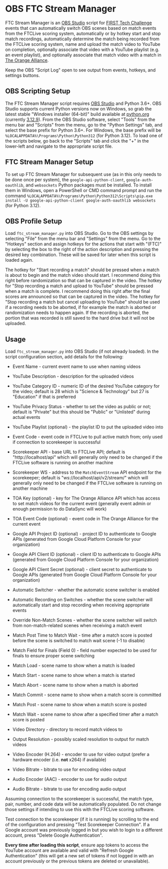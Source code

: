 # OBS FTC Stream Manager

FTC Stream Manager is an [OBS Studio](https://obsproject.com/) script for [FIRST Tech Challenge](https://www.firstinspires.org/robotics/ftc) events that can automatically switch OBS scenes based on match events from the FTCLive scoring system, automatically or by hotkey start and stop match recordings, automatically determine the match being recorded from the FTCLive scoring system, name and upload the match video to YouTube on completion, optionally associate that video with a YouTube playlist (e.g. an event playlist), and optionally associate that match video with a match in [The Orange Alliance](https://theorangealliance.org/).

Keep the OBS "Script Log" open to see output from events, hotkeys, and settings buttons.


## OBS Scripting Setup

The FTC Stream Manager script requires [OBS Studio](https://obsproject.com/) and Python 3.6+. OBS Studio supports current Python versions now on Windows, so grab the latest stable "Windows installer (64-bit)" build available at [python.org](https://www.python.org/downloads/windows/) (currently [3.12.9](https://www.python.org/ftp/python/3.12.9/python-3.12.9-amd64.exe)). From the OBS Studio software, select "Tools" from the menu bar and "Scripts" from the menu, go to the "Python Settings" tab, and select the base prefix for Python 3.6+. For Windows, the base prefix will be `%LOCALAPPDATA%\Programs\Python\Python312` (for Python 3.12). To load one of the scripts below, go back to the "Scripts" tab and click the "+" in the lower-left and navigate to the appropriate script file.


## FTC Stream Manager Setup

To set up FTC Stream Manager for subsequent use (as in this only needs to be done once per system), the `google-api-python-client`, `google-auth-oauthlib`, and `websockets` Python packages must be installed. To install them in Windows, open a PowerShell or CMD command prompt and run the command `%LOCALAPPDATA%\Programs\Python\Python312\Scripts\pip.exe install -U google-api-python-client google-auth-oauthlib websockets` (for Python 3.12).


## OBS Profile Setup

Load `ftc_stream_manager.py` into OBS Studio. Go to the OBS settings by selecting "File" from the menu bar and "Settings" from the menu. Go to the "Hotkeys" section and assign hotkeys for the actions that start with "(FTC)" by selecting the box to the right of the action description and pressing the desired key combination. These will be saved for later when this script is loaded again.

The hotkey for "Start recording a match" should be pressed when a match is about to begin and the match video should start. I recommend doing this right before randomization so that can be captured in the video. The hotkey for "Stop recording a match and upload to YouTube" should be pressed when a match is complete. I recommend doing this right after the final scores are announced so that can be captured in the video. The hotkey for "Stop recording a match but cancel uploading to YouTube" should be used if a recording needs to be aborted, if for example the match is aborted or randomization needs to happen again. If the recording is aborted, the portion that was recorded is still saved to the hard drive but it will not be uploaded.


## Usage

Load `ftc_stream_manager.py` into OBS Studio (if not already loaded). In the script configuration section, add details for the following:

* Event Name - current event name to use when naming videos
* YouTube Description - description for the uploaded videos
* YouTube Category ID - numeric ID of the desired YouTube category for the video; default is 28 which is "Science & Technology" but 27 is "Education" if that is preferred
* YouTube Privacy Status - whether to set the video as public or not; default is "Private" but this should be "Public" or "Unlisted" during actual events
* YouTube Playlist (optional) - the playlist ID to put the uploaded video into

* Event Code - event code in FTCLive to pull active match from; only used if connection to scorekeeper is successful
* Scorekeeper API - base URL to FTCLive API; default is "http://localhost/api" which will generally only need to be changed if the FTCLive software is running on another machine
* Scorekeeper WS - address to the `MatchEventStream` API endpoint for the scorekeeper; default is "ws://localhost/api/v2/stream/" which will generally only need to be changed if the FTCLive software is running on another machine

* TOA Key (optional) - key for The Orange Alliance API which has access to set match videos for the current event (generally event admin or enough permission to do DataSync will work)
* TOA Event Code (optional) - event code in The Orange Alliance for the current event

* Google API Project ID (optional) - project ID to authenticate to Google APIs (generated from Google Cloud Platform Console for your organization)
* Google API Client ID (optional) - client ID to authenticate to Google APIs (generated from Google Cloud Platform Console for your organization)
* Google API Client Secret (optional) - client secret to authenticate to Google APIs (generated from Google Cloud Platform Console for your organization)

* Automatic Switcher - whether the automatic scene switcher is enabled
* Automatic Recording on Switches - whether the scene switcher will automatically start and stop recording when receiving appropriate events
* Override Non-Match Scenes - whether the scene switcher will switch from non-match-related scenes when receiving a match event
* Match Post Time to Match Wait - time after a match score is posted before the scene is switched to match wait scene (-1 to disable)
* Match Field for Finals (Field 0) - field number expected to be used for finals to ensure proper scene switching

* Match Load - scene name to show when a match is loaded
* Match Start - scene name to show when a match is started
* Match Abort - scene name to show when a match is aborted
* Match Commit - scene name to show when a match score is committed
* Match Post - scene name to show when a match score is posted
* Match Wait - scene name to show after a specified timer after a match score is posted

* Video Directory - directory to record match videos to
* Output Resolution - possibly scaled resolution to output for match videos
* Video Encoder (H.264) - encoder to use for video output (prefer a hardware encoder (i.e. __not__ x264) if available)
* Video Bitrate - bitrate to use for encoding video output
* Audio Encoder (AAC) - encoder to use for audio output
* Audio Bitrate - bitrate to use for encoding audio output

Assuming connection to the scorekeeper is successful, the match type, pair, number, and code data will be automatically populated. Do not change those settings if intending to use this with the FTCLive scoring software.

Test connection to the scorekeeper (if it is running) by scrolling to the end of the configuration and pressing "Test Scorekeeper Connection". If a Google account was previously logged in but you wish to login to a different account, press "Delete Google Authentication".

**Every time after loading this script**, ensure app tokens to access the YouTube account are available and valid with "Refresh Google Authentication" (this will get a new set of tokens if not logged in with an account previously or the previous tokens are deleted or unavailable).
